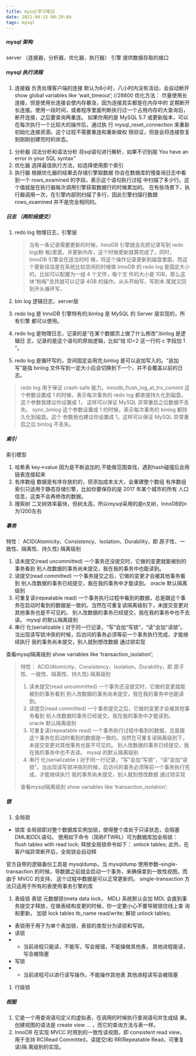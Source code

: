 ```yaml
---
title: mysql学习笔记
date: 2021-04-15 09:29:04
tags: mysql
---
```


##### mysql 架构

server （连接器，分析器，优化器，执行器）
引擎 提供数据存取的接口

##### mysql 执行流程

1. 连接器 负责处理客户端的连接
   默认为8小时，八小时内没有活动，会自动断开
   show global variables like ‘wait_timeout’; //28800
   优化方法：
   尽量使用长连接，但是使用长连接会使内存暴涨，因为连接其实都是在内存中的
   定期断开长连接。使用一段时间，或者程序里面判断执行过一个占用内存的大查询后， 断开连接，之后要查询再重连。
   如果你用的是 MySQL 5.7 或更新版本，可以在每次执行一个比较大的操作后，通过执 行 mysql_reset_connection 来重新初始化连接资源。这个过程不需要重连和重新做权 限验证，但是会将连接恢复到刚刚创建完时的状态。

<!--more-->

1. 分析器 词法分析和语法分析
   将sql语句进行解析，如果不识别报 You have an error in your SQL syntax”
2. 优化器
   选择最佳执行方法，如选择使用那个索引
3. 执行器
   根据优化器的结果去存储引擎取数据
   你会在数据库的慢查询日志中看到一个 rows_examined 的字段，表示这个语句执行过程 中扫描了多少行。这个值就是在执行器每次调用引擎获取数据行的时候累加的。
   在有些场景下，执行器调用一次，在引擎内部则扫描了多行，因此引擎扫描行数跟 rows_examined 并不是完全相同的。

##### 日志 （两阶段提交）

1. redo log 物理日志，引擎层

   > 当有一条记录需要更新的时候，InnoDB 引擎就会先把记录写到 redo log(粉 板)里面，并更新内存，这个时候更新就算完成了。同时，InnoDB 引擎会在适当的时 候，将这个操作记录更新到磁盘里面，而这个更新往往是在系统比较空闲的时候做
   > InnoDB 的 redo log 是固定大小的，比如可以配置为一组 4 个文件，每个文 件的大小是 1GB，那么这块“粉板”总共就可以记录 4GB 的操作。从头开始写，写到末 尾就又回到开头循环写，

2. bin log 逻辑日志，server层

3. redo log 是 InnoDB 引擎特有的;binlog 是 MySQL 的 Server 层实现的，所有引擎 都可以使用。

4. redo log 是物理日志，记录的是“在某个数据页上做了什么修改”;binlog 是逻辑日 志，记录的是这个语句的原始逻辑，比如“给 ID=2 这一行的 c 字段加 1 ”。

5. redo log 是循环写的，空间固定会用完;binlog 是可以追加写入的。“追加写”是指 binlog 文件写到一定大小后会切换到下一个，并不会覆盖以前的日志。

> redo log 用于保证 crash-safe 能力。innodb_flush_log_at_trx_commit 这个参数设置成 1 的时候，表示每次事务的 redo log 都直接持久化到磁盘。这个参数我建议你设置成 1， 这样可以保证 MySQL 异常重启之后数据不丢失。
> sync_binlog 这个参数设置成 1 的时候，表示每次事务的 binlog 都持久化到磁盘。这个 参数我也建议你设置成 1，这样可以保证 MySQL 异常重启之后 binlog 不丢失。

##### 索引

索引模型

1. 哈希表
   key->value 因为是不断追加的,不能做范围查找，遇到hash碰撞后会用链表连接起来
2. 有序数组
   数据是有序存放的的，但添加成本太大，会重建整个数组
   有序数组索引只适用于静态存储引擎，比如你要保存的是 2017 年某个城市的所有 人口信息，这类不会再修改的数据。
3. 搜索树
   二叉树效率最快，但树太高，所以mysql采用的是n叉树，InnoDB的n为1200左右

##### 事务

特性：
ACID(Atomicity、Consistency、Isolation、Durability，即 原子性、一致性、隔离性、持久性)
隔离级别

1. 读未提交(read uncommitted) 一个事务还没提交时，它做的变更就能被别的事务看到
   别人改数据的事务尚未提交，我在我的事务中也能读到。
2. 读提交(read committed) 一个事务提交之后，它做的变更才会被其他事务看到
   别人改数据的事务已经提交，我在我的事务中才能读到。
   oracle 默认隔离级别
3. 可重复读(repeatable read) 一个事务执行过程中看到的数据，总是跟这个事务在启动时看到的数据是一致的。当然在可重复读隔离级别下，未提交变更对其他事务也是不可见的。
   别人改数据的事务已经提交，我在我的事务中也不去读。
   mysql 的默认隔离级别
4. 串行 化(serializable ) 对于同一行记录，“写”会加“写锁”，“读”会加“读锁”。当出现读写锁冲突的时候，后访问的事务必须等前一个事务执行完成，才能继续执行
   我的事务尚未提交，别人就别想改数据
   通过锁实现

查看mysql隔离级别
show variables like ‘transaction_isolation’;

> 特性：
> ACID(Atomicity、Consistency、Isolation、Durability，即 原子性、一致性、隔离性、持久性)
> 隔离级别
>
> 1. 读未提交(read uncommitted) 一个事务还没提交时，它做的变更就能被别的事务看到
>    别人改数据的事务尚未提交，我在我的事务中也能读到。
> 2. 读提交(read committed) 一个事务提交之后，它做的变更才会被其他事务看到
>    别人改数据的事务已经提交，我在我的事务中才能读到。
>    oracle 默认隔离级别
> 3. 可重复读(repeatable read) 一个事务执行过程中看到的数据，总是跟这个事务在启动时看到的数据是一致的。当然在可重复读隔离级别下，未提交变更对其他事务也是不可见的。
>    别人改数据的事务已经提交，我在我的事务中也不去读。
>    mysql 的默认隔离级别
> 4. 串行 化(serializable ) 对于同一行记录，“写”会加“写锁”，“读”会加“读锁”。当出现读写锁冲突的时候，后访问的事务必须等前一个事务执行完成，才能继续执行
>    我的事务尚未提交，别人就别想改数据
>    通过锁实现
>
> 查看mysql隔离级别
> show variables like ‘transaction_isolation’;

##### 锁

1. 全局锁

- 锁库
  全局锁即对整个数据库实例加锁，使得整个库处于只读状态，会阻塞DML和DDL语句。
  使用如下命令（简称FTWRL）可为数据库加全局锁：
  flush tables with read lock;
  释放全局锁命令如下：
  unlock tables;
  此外，在客户端异常断开后，全局锁会自动释

官方自带的逻辑备份工具是 mysqldump。当 mysqldump 使用参数–single-transaction 的时候，导数据之前就会启动一个事务，来确保拿到一致性视图。而由于 MVCC 的支持， 这个过程中数据是可以正常更新的。
single-transaction 方法只适用于所有的表使用事务引擎的库

1. 表级锁
   表锁
   元数据锁(meta data lock， MDL) 系统默认会加
   MDL 会直到事务提交才释放，在做表结构变更的时候，你一定要小心不要导致锁住线上查 询和更新。
   加锁 lock tables tb_name read/write;
   解锁 unlock tables;

- 表锁用于用于为单个表加锁，表锁的类型分为读锁和写锁。
- 读锁
- - 当前进程只能读，不能写，写会报错，不能操做其他表，
    其他进程能读，写会被阻塞
- 写锁
- - 当前进程可以进行读写操作。不能操作其他表
    其他进程读写会被阻塞

1. 行级锁

##### 视图

1. 它是一个用查询语句定义的虚拟表，在调用的时候执行查询语句并生成结 果。创建视图的语法是 create view … ，而它的查询方法与表一样。
2. InnoDB 在实现 MVCC 时用到的一致性读视图，即 consistent read view， 用于支持 RC(Read Committed，读提交)和 RR(Repeatable Read，可重复读)隔 离级别的实现。

